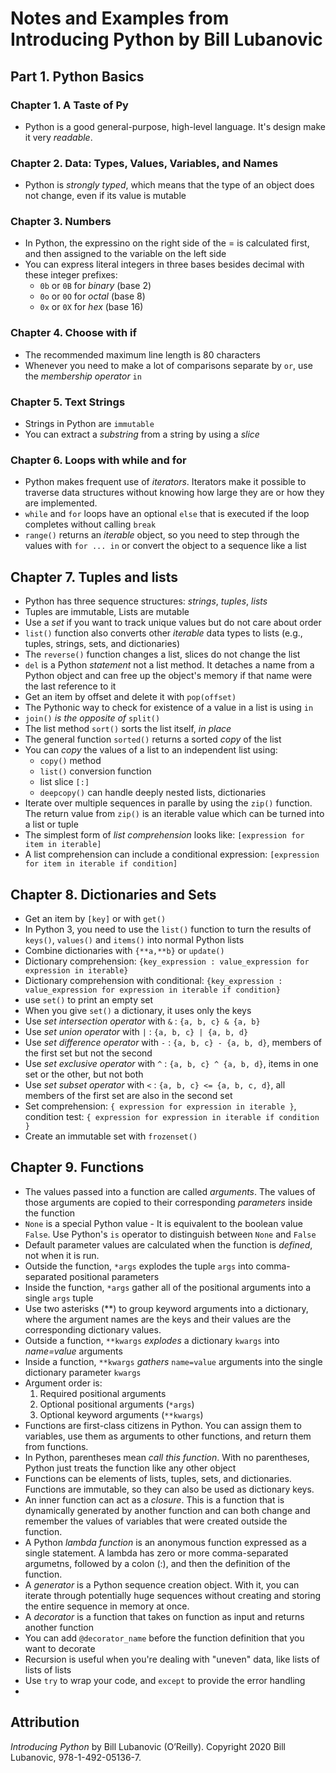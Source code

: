 # Notes and Examples from Introducing Python by Bill Lubanovic
## Part 1. Python Basics
### Chapter 1. A Taste of Py
- Python is a good general-purpose, high-level language. It's design make it very *readable*.

### Chapter 2. Data: Types, Values, Variables, and Names
- Python is *strongly typed*, which means that the type of an object does not change, even if its value is mutable

### Chapter 3. Numbers
- In Python, the expressino on the right side of the = is calculated first, and then assigned to the variable on the left side
- You can express literal integers in three bases besides decimal with these integer prefixes:
  - `0b` or `0B` for *binary* (base 2)
  - `0o` or `0O` for *octal* (base 8)
  - `0x` or `0X` for *hex* (base 16)

### Chapter 4. Choose with if
  - The recommended maximum line length is 80 characters
  - Whenever you need to make a lot of comparisons separate by `or`, use the *membership operator* `in`

### Chapter 5. Text Strings
 - Strings in Python are `immutable`
 - You can extract a *substring* from a string by using a *slice*

### Chapter 6. Loops with while and for
  - Python makes frequent use of *iterators*. Iterators make it possible to traverse data structures without knowing how large they are or how they are implemented.
  - `while` and `for` loops have an optional `else` that is executed if the loop completes without calling `break`
  - `range()` returns an *iterable* object, so you need to step through the values with `for ... in` or convert the object to a sequence like a list

## Chapter 7. Tuples and lists
  - Python has three sequence structures: *strings*, *tuples*, *lists*
  - Tuples are immutable, Lists are mutable
  - Use a *set* if you want to track unique values but do not care about order
  - `list()` function also converts other *iterable* data types to lists (e.g., tuples, strings, sets, and dictionaries)
  - The `reverse()` function changes a list, slices do not change the list
  - `del` is a Python *statement* not a list method. It detaches a name from a Python object and can free up the object's memory if that name were the last reference to it
  - Get an item by offset and delete it with `pop(offset)`
  - The Pythonic way to check for existence of a value in a list is using `in`
  - `join()` *is the opposite of* `split()`
  - The list method `sort()` sorts the list itself, *in place*
  - The general function `sorted()` returns a sorted *copy* of the list
  - You can *copy* the values of a list to an independent list using:
    - `copy()` method
    - `list()` conversion function
    - list slice `[:]`
    - `deepcopy()` can handle deeply nested lists, dictionaries
  - Iterate over multiple sequences in paralle by using the `zip()` function. The return value from `zip()` is an iterable value which can be turned into a list or tuple
  - The simplest form of *list comprehension* looks like: `[expression for item in iterable]`
  - A list comprehension can include a conditional expression: `[expression for item in iterable if condition]`

## Chapter 8. Dictionaries and Sets
  - Get an item by `[key]` or with `get()`
  - In Python 3, you need to use the `list()` function to turn the results of `keys()`, `values()` and `items()` into normal Python lists
  - Combine dictionaries with `{**a,**b}` or `update()`
  - Dictionary comprehension: `{key_expression : value_expression for expression in iterable}`
  - Dictionary comprehension with conditional: `{key_expression : value_expression for expression in iterable if condition}`
  - use `set()` to print an empty set
  - When you give `set()` a dictionary, it uses only the keys
  - Use *set intersection operator* with `&` : `{a, b, c} & {a, b}`
  - Use *set union operator* with `|` : `{a, b, c} | {a, b, d}`
  - Use *set difference operator* with `-` : `{a, b, c} - {a, b, d}`, members of the first set but not the second
  - Use *set exclusive operator* with `^` : `{a, b, c} ^ {a, b, d}`, items in one set or the other, but not both
  - Use *set subset operator* with `<` : `{a, b, c} <= {a, b, c, d}`, all members of the first set are also in the second set
  - Set comprehension: `{ expression for expression in iterable }`, condition test: `{ expression for expression in iterable if condition }`
  - Create an immutable set with `frozenset()`

## Chapter 9. Functions
  - The values passed into a function are called *arguments*. The values of those arguments are copied to their corresponding *parameters* inside the function
  - `None` is a special Python value - It is equivalent to the boolean value `False`. Use Python's `is` operator to distinguish between `None` and `False`
  - Default parameter values are calculated when the function is *defined*, not when it is run.
  - Outside the function, `*args` explodes the tuple `args` into comma-separated positional parameters
  - Inside the function, `*args` gather all of the positional arguments into a single `args` tuple
  - Use two asterisks (**) to group keyword arguments into a dictionary, where the argument names are the keys and their values are the corresponding dictionary values.
  - Outside a function, `**kwargs` *explodes* a dictionary `kwargs` into *name=value* arguments
  - Inside a function, `**kwargs` *gathers* `name=value` arguments into the single dictionary parameter `kwargs`
  - Argument order is:
    1. Required positional arguments
    2. Optional positional arguments (`*args`)
    3. Optional keyword arguments (`**kwargs`)
  - Functions are first-class citizens in Python. You can assign them to variables, use them as arguments to other functions, and return them from functions.
  - In Python, parentheses mean *call this function*. With no parentheses, Python just treats the function like any other object
  - Functions can be elements of lists, tuples, sets, and dictionaries. Functions are immutable, so they can also be used as dictionary keys.
  - An inner function can act as a *closure*. This is a function that is dynamically generated by another function and can both change and remember the values of variables that were created outside the function.
  - A Python *lambda function* is an anonymous function expressed as a single statement. A lambda has zero or more comma-separated argumetns, followed by a colon (:), and then the definition of the function.
  - A *generator* is a Python sequence creation object. With it, you can iterate through potentially huge sequences without creating and storing the entire sequence in memory at once.
  - A *decorator* is a function that takes on function as input and returns another function
  - You can add `@decorator_name` before the function definition that you want to decorate
  - Recursion is useful when you're dealing with "uneven" data, like lists of lists of lists
  - Use `try` to wrap your code, and `except` to provide the error handling
  - 

## Attribution
*Introducing Python* by Bill Lubanovic (O’Reilly). Copyright 2020 Bill Lubanovic, 978-1-492-05136-7.
